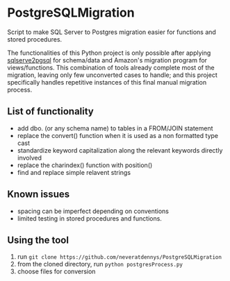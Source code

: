# PostgreSQLMigration
Script to make SQL Server to Postgres migration easier for functions and stored procedures.

The functionalities of this Python project is only possible after applying [sqlserve2pgsql](https://github.com/dalibo/sqlserver2pgsql) for schema/data and Amazon's migration program for views/functions. This combination of tools already complete most of the migration, leaving only few unconverted cases to handle; and this project specifically handles repetitive instances of this final manual migration process.

## List of functionality
- add dbo. (or any schema name) to tables in a FROM/JOIN statement
- replace the convert() function when it is used as a non formatted type cast
- standardize keyword capitalization along the relevant keywords directly involved
- replace the charindex() function with position()
- find and replace simple relavent strings

## Known issues
- spacing can be imperfect depending on conventions
- limited testing in stored procedures and functions.

## Using the tool
1. run `git clone https://github.com/neveratdennys/PostgreSQLMigration`
2. from the cloned directory, run `python postgresProcess.py`
3. choose files for conversion
